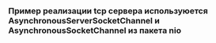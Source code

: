 ### Пример реализации tcp сервера используюется AsynchronousServerSocketChannel и AsynchronousSocketChannel из пакета nio

